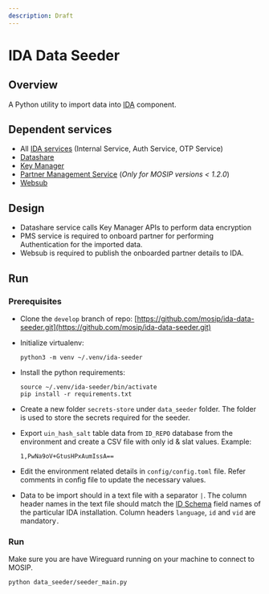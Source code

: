 ```yaml
---
description: Draft
---
```


# IDA Data Seeder

## Overview

A Python utility to import data into [IDA](https://docs.mosip.io/1.2.0/id-authentication) component.

## Dependent services

* All [IDA services](https://docs.mosip.io/1.2.0/modules/id-authentication-services) (Internal Service, Auth Service, OTP Service)
* [Datashare](https://docs.mosip.io/1.2.0/modules/datashare)
* [Key Manager](https://docs.mosip.io/1.2.0/modules/keymanager)&#x20;
* [Partner Management Service](https://docs.mosip.io/1.2.0/modules/partner-management-services#partner-management-service) (_Only for MOSIP versions < 1.2.0_)
* [Websub](https://docs.mosip.io/1.2.0/modules/websub) &#x20;

## Design

* Datashare service calls Key Manager APIs to perform data encryption
* PMS service is required to onboard partner for performing Authentication for the imported data.
* Websub is required to publish the onboarded partner details to IDA.

## Run

### Prerequisites

* Clone the `develop` branch of repo: [https://github.com/mosip/ida-data-seeder.git](https://github.com/mosip/ida-data-seeder.git)
*   Initialize virtualenv:

    ```
    python3 -m venv ~/.venv/ida-seeder
    ```
*   Install the python requirements:

    ```
    source ~/.venv/ida-seeder/bin/activate
    pip install -r requirements.txt
    ```
* Create a new folder `secrets-store` under `data_seeder` folder. The folder is used to store the secrets required for the seeder.&#x20;
*   Export `uin_hash_salt` table data from `ID_REPO` database from the environment and create a CSV file with only id & slat values. Example:

    ```
    1,PwNa9oV+GtusHPxAumIssA== 
    ```
* Edit the environment related details in `config/config.toml` file. Refer comments in config file to update the necessary values.
* Data to be import should in a text file with a separator `|`.  The column header names in the text file should match  the  [ID Schema](https://docs.mosip.io/1.2.0/id-lifecycle-management/id-schema) field names of the particular IDA installation.  Column headers `language`, `id` and `vid` are mandatory`.`

### Run

Make sure you are have Wireguard running on your  machine to connect to MOSIP.

```
python data_seeder/seeder_main.py
```

